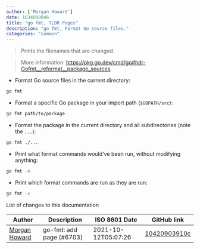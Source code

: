 ```yaml
---
author: ['Morgan Howard']
date: 1634008046
title: "go fmt, TLDR Pages"
description: "go fmt, Format Go source files."
categories: "common"
---
```

> Prints the filenames that are changed.

> More information: <https://pkg.go.dev/cmd/go#hdr-Gofmt__reformat__package_sources>.

- Format Go source files in the current directory:

```bash
go fmt
```

- Format a specific Go package in your import path (`$GOPATH/src`):

```bash
go fmt path/to/package
```

- Format the package in the current directory and all subdirectories (note the `...`):

```bash
go fmt ./...
```

- Print what format commands would've been run, without modifying anything:

```bash
go fmt -n
```

- Print which format commands are run as they are run:

```bash
go fmt -x
```
List of changes to this documentation


Author | Description | ISO 8601 Date | GitHub link
------|-----|-----|-----
[Morgan Howard](mailto:morganhoward@users.noreply.github.com) | go-fmt: add page (#6703) | 2021-10-12T05:07:26 | [10420903910c](https://github.com/tldr-pages/tldr/commit/10420903910ce3fbae3596d0979e9db3468a51de)

